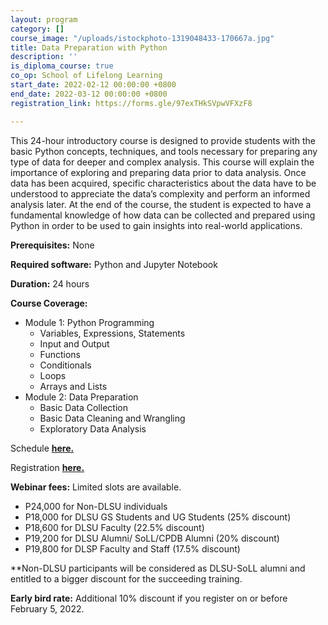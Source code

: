 ```yaml
---
layout: program
category: []
course_image: "/uploads/istockphoto-1319048433-170667a.jpg"
title: Data Preparation with Python
description: ''
is_diploma_course: true
co_op: School of Lifelong Learning
start_date: 2022-02-12 00:00:00 +0800
end_date: 2022-03-12 00:00:00 +0800
registration_link: https://forms.gle/97exTHkSVpwVFXzF8

---
```

This 24-hour introductory course is designed to provide students with the basic Python concepts, techniques, and tools necessary for preparing any type of data for deeper and complex analysis. This course will explain the importance of exploring and preparing data prior to data analysis. Once data has been acquired, specific characteristics about the data have to be understood to appreciate the data’s complexity and perform an informed analysis later. At the end of the course, the student is expected to have a fundamental knowledge of how data can be collected and prepared using Python in order to be used to gain insights into real-world applications.

**Prerequisites:** None

**Required software:** Python and Jupyter Notebook

**Duration:** 24 hours

**Course Coverage:**

* Module 1: Python Programming
  * Variables, Expressions, Statements
  * Input and Output
  * Functions
  * Conditionals
  * Loops
  * Arrays and Lists
* Module 2: Data Preparation
  * Basic Data Collection
  * Basic Data Cleaning and Wrangling
  * Exploratory Data Analysis

Schedule [**here.**](https://bit.ly/datapre2022 "Schedule")

Registration [**here.**](https://forms.gle/97exTHkSVpwVFXzF8 "Registration")

**Webinar fees:** Limited slots are available.

* P24,000 for Non-DLSU individuals
* P18,000 for DLSU GS Students and UG Students (25% discount)
* P18,600 for DLSU Faculty (22.5% discount)
* P19,200 for DLSU Alumni/ SoLL/CPDB Alumni (20% discount)
* P19,800 for DLSP Faculty and Staff (17.5% discount)

\**Non-DLSU participants will be considered as DLSU-SoLL alumni and entitled to a bigger discount for the succeeding training.

**Early bird rate:** Additional 10% discount if you register on or before February 5, 2022.